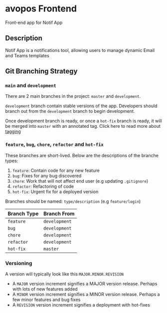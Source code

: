 # avopos Frontend

Front-end app for Notif App

## Description

Notif App is a notifications tool, allowing users to manage dynamic Email and Teams templates

## Git Branching Strategy

### `main` and `development`

There are 2 main branches in the project: `master` and `development`.

`development` branch contain stable versions of the app. Developers should branch out from the `development` branch to begin development.

Once development branch is ready, or once a `hot-fix` branch is ready, it will be merged into `master` with an annotated tag. Click here to read more about [tagging](https://git-scm.com/book/en/v2/Git-Basics-Tagging)

### `feature`, `bug`, `chore`, `refactor` and `hot-fix`

These branches are short-lived. Below are the descriptions of the branche types:

1. `feature`: Contain code for any new feature
2. `bug`: Fixes for any bug discovered
3. `chore`: Work that will not affect end user (e.g updating `.gitignore`)
4. `refactor`: Refactoring of code
5. `hot-fix`: Urgent fix for a deployed version

Branches should be named: `type/description` (e.g `feature/login`)

| Branch Type | Branch From   |
| ----------- | ------------- |
| `feature`   | `development` |
| `bug`       | `development` |
| `chore`     | `development` |
| `refactor`  | `development` |
| `hot-fix`   | `master`      |

### Versioning

A version will typically look like this `MAJOR.MINOR.REVISION`

- A `MAJOR` version increment signifies a MAJOR version release. Perhaps with lots of new features added
- A `MINOR` version increment signifies a MINOR version release. Perhaps a few minor features and bug fixes
- A `REVISION` version increment signifies a deployment with hot-fixes
